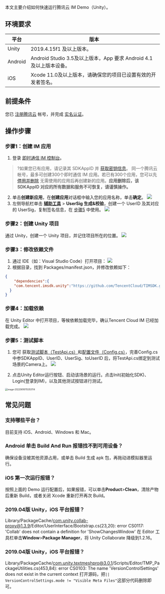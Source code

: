 本文主要介绍如何快速运行腾讯云 IM Demo（Unity）。

## 环境要求

| 平台 | 版本 | 
|---------|---------|
| Unity | 2019.4.15f1 及以上版本。 | 
|Android|Android Studio 3.5及以上版本，App 要求 Android 4.1及以上版本设备。|
|iOS|Xcode 11.0及以上版本，请确保您的项目已设置有效的开发者签名。|

## 前提条件

您已 [注册腾讯云](https://cloud.tencent.com/document/product/378/17985) 帐号，并完成 [实名认证](https://cloud.tencent.com/document/product/378/3629)。

## 操作步骤


[](id:step1)
### 步骤1：创建 IM 应用
1. 登录 [即时通信 IM 控制台](https://console.cloud.tencent.com/im)。
>?如果您已有应用，请记录其 SDKAppID 并 [获取密钥信息](#step2)。
>同一个腾讯云帐号，最多可创建300个即时通信 IM 应用。若已有300个应用，您可以先 [停用并删除](https://cloud.tencent.com/document/product/269/32578#.E5.81.9C.E7.94.A8.2F.E5.88.A0.E9.99.A4.E5.BA.94.E7.94.A8) 无需使用的应用后再创建新的应用。**应用删除后，该 SDKAppID 对应的所有数据和服务不可恢复，请谨慎操作。**
>
2. 单击**创建新应用**，在**创建应用**对话框中输入您的应用名称，单击**确定**。
![](https://main.qcloudimg.com/raw/78340e403359fcf4d753ade29ae9aace.png)
3. 左侧导航栏单击 **[辅助工具](https://console.cloud.tencent.com/im/tool-usersig)** > **UserSig 生成&校验**，创建一个 UserID 及其对应的 UserSig，复制签名信息，在 [步骤5](#step5) 中使用。
![](https://qcloudimg.tencent-cloud.cn/raw/aa6c33f0430f87f788f42dcde92f7094.png)

[](id:step2)
### 步骤2：创建 Unity 项目
通过 Unity，创建一个 Unity 项目，并记住项目所在的位置。
![](https://qcloudimg.tencent-cloud.cn/raw/f07ae1bb4db4ca5f43f6acc563aafa8c.png)

[](id:step3)
### 步骤3：修改依赖文件
1. 通过 IDE（如：Visual Studio Code）打开项目：
![](https://qcloudimg.tencent-cloud.cn/raw/1a21933037a72a6bd4c8ed14f08c6ca7.png)
2. 根据目录，找到 Packages/manifest.json，并修改依赖如下：
```json
{
    "dependencies":{
    "com.tencent.imsdk.unity":"https://github.com/TencentCloud/TIMSDK.git#unity" 
  }
}
```

[](id:step4)
### 步骤4：加载依赖
在 Unity Editor 中打开项目，等候依赖加载完毕，确认Tencent Cloud IM 已经加载完成。
![](https://qcloudimg.tencent-cloud.cn/raw/d98dfb17bbee6c0319e370de6f2ba9dd.jpg)

[](id:step5)
### 步骤5：测试脚本
1. 您可 获取[测试脚本（TestApi.cs）](https://github.com/TencentCloud/TIMSDK/blob/master/Unity/im_unity_sdk_plus/Assets/Demo/TestApi.cs)和[配置文件（Config.cs）](https://github.com/TencentCloud/TIMSDK/blob/master/Unity/im_unity_sdk_plus/Assets/Demo/Config.cs)，完善Config.cs中参SDKAppID、UserID、UserSig、toUserID 后，将TestApi.cs绑定到测试场景的Camera上。
  ![](https://qcloudimg.tencent-cloud.cn/raw/b4d770775523fdd76b75f1d80f07c925.jpg)

2. 点击Unity Editor运行按钮、启动该场景的运行。点击Init(初始化SDK)、Login(登录到IM)，以及其他测试按钮进行测试。

  <img src="https://markdown-1252238885.cos.ap-guangzhou.myqcloud.com/2022-06-16-035353.png" alt="image-20220616115353114" style="zoom:50%;" />

## 常见问题

### 支持哪些平台？
目前支持 iOS、Android、Windows 和 Mac。

### Android 单击 Build And Run 报错找不到可用设备？
确保设备没被其他资源占用，或单击 Build 生成 apk 包，再拖动进模拟器里运行。

### iOS 第一次运行报错？
按照上面的 Demo 运行配置后，如果报错，可以单击**Product**>**Clean**，清除产物后重新 Build，或者关闭 Xcode 重新打开再次 Build。
### 2019.04版 Unity，iOS 平台报错？
Library/PackageCache/com.unity.collab-proxy@1.3.9/Editor/UserInterface/Bootstrap.cs(23,20): error CS0117: 'Collab' does not contain a definition for 'ShowChangesWindow'
在 Editor 工具栏单击**Window**>**Package Manager**，将 Unity Collaborate 降级到1.2.16。

### 2019.04版 Unity，iOS 平台报错？
Library/PackageCache/com.unity.textmeshpro@3.0.1/Scripts/Editor/TMP_PackageUtilities.cs(453,84): error CS0103: The name 'VersionControlSettings' does not exist in the current context
打开源码，把`|| VersionControlSettings.mode != "Visible Meta Files"`这部分代码删除即可。
